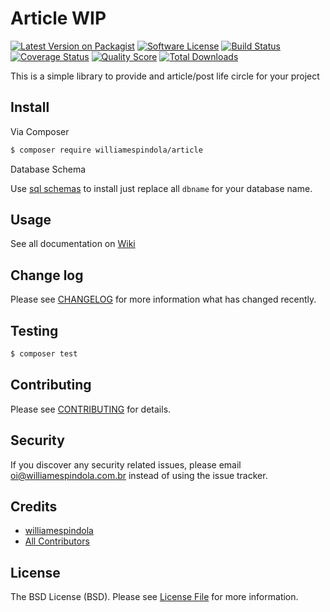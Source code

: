 # Article WIP

[![Latest Version on Packagist][ico-version]][link-packagist]
[![Software License][ico-license]](LICENSE.md)
[![Build Status][ico-travis]][link-travis]
[![Coverage Status][ico-scrutinizer]][link-scrutinizer]
[![Quality Score][ico-code-quality]][link-code-quality]
[![Total Downloads][ico-downloads]][link-downloads]

This is a simple library to provide and article/post life circle for your project

## Install

Via Composer

``` bash
$ composer require williamespindola/article
```

Database Schema

Use [sql schemas](data/) to install just replace all `dbname` for your database name.

## Usage

See all documentation on [Wiki](https://github.com/williamespindola/article/wiki)

## Change log

Please see [CHANGELOG](CHANGELOG.md) for more information what has changed recently.

## Testing

``` bash
$ composer test
```

## Contributing

Please see [CONTRIBUTING](CONTRIBUTING.md) for details.

## Security

If you discover any security related issues, please email oi@williamespindola.com.br instead of using the issue tracker.

## Credits

- [williamespindola][link-author]
- [All Contributors][link-contributors]

## License

The BSD License (BSD). Please see [License File](LICENSE.md) for more information.

[ico-version]: https://img.shields.io/packagist/v/williamespindola/article.svg?style=flat-square
[ico-license]: https://img.shields.io/badge/license-BSD-brightgreen.svg?style=flat-square
[ico-travis]: https://img.shields.io/travis/williamespindola/article/master.svg?style=flat-square
[ico-scrutinizer]: https://img.shields.io/scrutinizer/coverage/g/williamespindola/article.svg?style=flat-square
[ico-code-quality]: https://img.shields.io/scrutinizer/g/williamespindola/article.svg?style=flat-square
[ico-downloads]: https://img.shields.io/packagist/dt/williamespindola/article.svg?style=flat-square

[link-packagist]: https://packagist.org/packages/williamespindola/article
[link-travis]: https://travis-ci.org/williamespindola/article
[link-scrutinizer]: https://scrutinizer-ci.com/g/williamespindola/article/code-structure
[link-code-quality]: https://scrutinizer-ci.com/g/williamespindola/article
[link-downloads]: https://packagist.org/packages/williamespindola/article
[link-author]: https://github.com/williamespindola
[link-contributors]: ../../contributors
